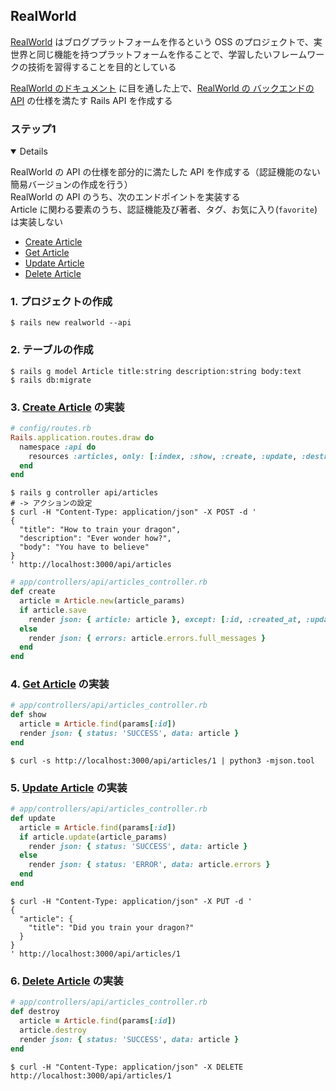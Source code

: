 ## RealWorld

[RealWorld](https://github.com/gothinkster/realworld/tree/main) はブログプラットフォームを作るという OSS のプロジェクトで、実世界と同じ機能を持つプラットフォームを作ることで、学習したいフレームワークの技術を習得することを目的としている

[RealWorld のドキュメント](https://realworld-docs.netlify.app/docs/intro) に目を通した上で、[RealWorld の バックエンドの API](https://realworld-docs.netlify.app/docs/specs/backend-specs/introduction) の仕様を満たす Rails API を作成する

### ステップ1
<details open>

RealWorld の API の仕様を部分的に満たした API を作成する（認証機能のない簡易バージョンの作成を行う）  
RealWorld の API のうち、次のエンドポイントを実装する  
Article に関わる要素のうち、認証機能及び著者、タグ、お気に入り(`favorite`) は実装しない  

- [Create Article](https://realworld-docs.netlify.app/docs/specs/backend-specs/endpoints#create-article)
- [Get Article](https://realworld-docs.netlify.app/docs/specs/backend-specs/endpoints#get-article)
- [Update Article](https://realworld-docs.netlify.app/docs/specs/backend-specs/endpoints#update-article)
- [Delete Article](https://realworld-docs.netlify.app/docs/specs/backend-specs/endpoints#delete-article)

### 1. プロジェクトの作成
```console
$ rails new realworld --api
```

### 2. テーブルの作成
```console
$ rails g model Article title:string description:string body:text
$ rails db:migrate
```

### 3. [Create Article](https://realworld-docs.netlify.app/docs/specs/backend-specs/endpoints#create-article) の実装
```rb
# config/routes.rb
Rails.application.routes.draw do
  namespace :api do
    resources :articles, only: [:index, :show, :create, :update, :destroy]
  end
end
```

```console
$ rails g controller api/articles
# -> アクションの設定
$ curl -H "Content-Type: application/json" -X POST -d '
{
  "title": "How to train your dragon",
  "description": "Ever wonder how?",
  "body": "You have to believe"
}
' http://localhost:3000/api/articles
```

```rb
# app/controllers/api/articles_controller.rb
def create
  article = Article.new(article_params)
  if article.save
    render json: { article: article }, except: [:id, :created_at, :updated_at]
  else
    render json: { errors: article.errors.full_messages }
  end
end
```

### 4. [Get Article](https://realworld-docs.netlify.app/docs/specs/backend-specs/endpoints#get-article) の実装
```rb
# app/controllers/api/articles_controller.rb
def show
  article = Article.find(params[:id])
  render json: { status: 'SUCCESS', data: article }
end
```

```console
$ curl -s http://localhost:3000/api/articles/1 | python3 -mjson.tool
```

### 5. [Update Article](https://realworld-docs.netlify.app/docs/specs/backend-specs/endpoints#update-article) の実装

```rb
# app/controllers/api/articles_controller.rb
def update
  article = Article.find(params[:id])
  if article.update(article_params)
    render json: { status: 'SUCCESS', data: article }
  else
    render json: { status: 'ERROR', data: article.errors }
  end
end
```

```console
$ curl -H "Content-Type: application/json" -X PUT -d '
{
  "article": {
    "title": "Did you train your dragon?"
  }
}
' http://localhost:3000/api/articles/1
```

### 6. [Delete Article](https://realworld-docs.netlify.app/docs/specs/backend-specs/endpoints#delete-article) の実装

```rb
# app/controllers/api/articles_controller.rb
def destroy
  article = Article.find(params[:id])
  article.destroy
  render json: { status: 'SUCCESS', data: article }
end
```

```console
$ curl -H "Content-Type: application/json" -X DELETE http://localhost:3000/api/articles/1
```

</details>
